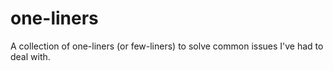 # one-liners
A collection of one-liners (or few-liners) to solve common issues I've had to deal with.
